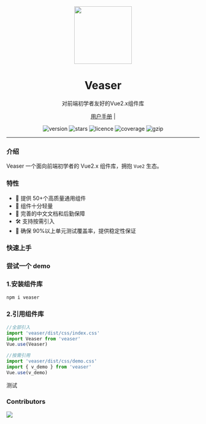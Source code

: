 ﻿<div align="center">
  <a href="https:http://ceaser.fun/veaser">
    <img src="https://img1.baidu.com/it/u=364778224,1809100332&fm=253&fmt=auto&app=138&f=JPEG?w=500&h=500" width="150">
  </a>
  <h1>Veaser</h1>
  <p>对前端初学者友好的Vue2.x组件库</p>
  <p>
    <a href="http://ceaser.fun/veaser">用户手册</a> | 
  </p>
  <p>
    <img src="https://img.shields.io/npm/v/veaser" alt="version">
    <img src="https://img.shields.io/github/stars/handsomeleft/Veaser" alt="stars">
    <img src="https://img.shields.io/npm/l/@varlet/ui.svg" alt="licence">
    <img src="https://img.shields.io/codecov/c/github/varletjs/varlet" alt="coverage">
    <img src="https://img.shields.io/bundlephobia/min/veaser/0.1.3" alt="gzip" />
  </p>
</div>

---

### 介绍

Veaser 一个面向前端初学者的 Vue2.x 组件库，拥抱 `Vue2` 生态。

### 特性

- 🚀 提供 50+个高质量通用组件
- 🚀 组件十分轻量
- 💪 完善的中文文档和后勤保障
- 🛠️ 支持按需引入
- 💪 确保 90%以上单元测试覆盖率，提供稳定性保证

### 快速上手

### 尝试一个 demo

### 1.安装组件库

```bash
npm i veaser

```

### 2.引用组件库

```javascript
//全部引入
import 'veaser/dist/css/index.css'
import Veaser from 'veaser'
Vue.use(Veaser)

//按需引用
import 'veaser/dist/css/demo.css'
import { v_demo } from 'veaser'
Vue.use(v_demo)
```
测试
### Contributors

<a href="https://github.com/HandsomeLeft/Veaser/graphs/contributors">
  <img src="https://contrib.rocks/image?repo=HandsomeLeft/Veaser" />
</a>

